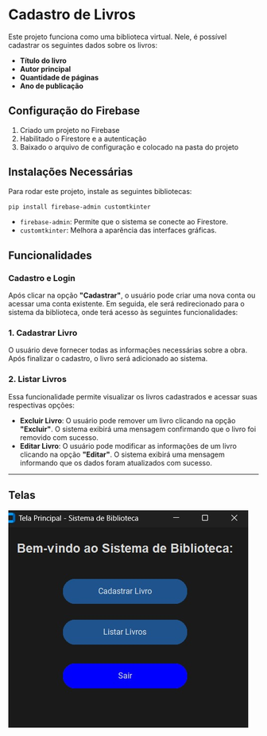 # Cadastro de Livros

Este projeto funciona como uma biblioteca virtual. Nele, é possível cadastrar os seguintes dados sobre os livros:

- **Título do livro**
- **Autor principal**
- **Quantidade de páginas**
- **Ano de publicação**

## Configuração do Firebase

1. Criado um projeto no Firebase
2. Habilitado o Firestore e a autenticação
3. Baixado o arquivo de configuração e colocado na pasta do projeto

## Instalações Necessárias

Para rodar este projeto, instale as seguintes bibliotecas:

```sh
pip install firebase-admin customtkinter
```

- `firebase-admin`: Permite que o sistema se conecte ao Firestore.
- `customtkinter`: Melhora a aparência das interfaces gráficas.

## Funcionalidades

### Cadastro e Login

Após clicar na opção **"Cadastrar"**, o usuário pode criar uma nova conta ou acessar uma conta existente. Em seguida, ele será redirecionado para o sistema da biblioteca, onde terá acesso às seguintes funcionalidades:

### 1. Cadastrar Livro

O usuário deve fornecer todas as informações necessárias sobre a obra. Após finalizar o cadastro, o livro será adicionado ao sistema.

### 2. Listar Livros

Essa funcionalidade permite visualizar os livros cadastrados e acessar suas respectivas opções:

- **Excluir Livro**: O usuário pode remover um livro clicando na opção **"Excluir"**. O sistema exibirá uma mensagem confirmando que o livro foi removido com sucesso.
- **Editar Livro**: O usuário pode modificar as informações de um livro clicando na opção **"Editar"**. O sistema exibirá uma mensagem informando que os dados foram atualizados com sucesso.

---
## Telas 
 ![login](imagem/sistema.jpg)





  

 
